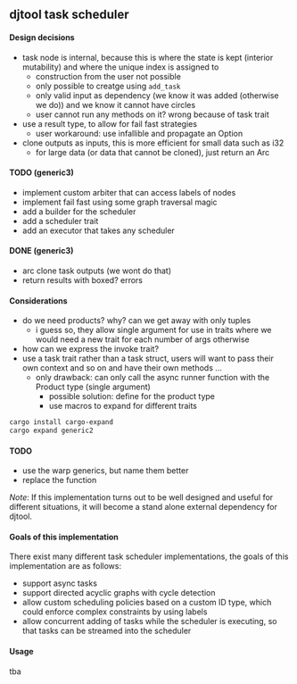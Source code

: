 ## djtool task scheduler

#### Design decisions
- task node is internal, because this is where the state is kept (interior mutability) and where the unique index is assigned to
  - construction from the user not possible
  - only possible to creatge using `add_task`
  - only valid input as dependency (we know it was added (otherwise we do)) and we know it cannot have circles
  - user cannot run any methods on it? wrong because of task trait
- use a result type, to allow for fail fast strategies
  - user workaround: use infallible and propagate an Option<O>
- clone outputs as inputs, this is more efficient for small data such as i32
  - for large data (or data that cannot be cloned), just return an Arc<O>

#### TODO (generic3)
- implement custom arbiter that can access labels of nodes
- implement fail fast using some graph traversal magic 
- add a builder for the scheduler
- add a scheduler trait
- add an executor that takes any scheduler

#### DONE (generic3)
- arc clone task outputs (we wont do that)
- return results with boxed? errors

#### Considerations
- do we need products? why? can we get away with only tuples
    - i guess so, they allow single argument for use in traits where we would need a new trait for each number of args otherwise
- how can we express the invoke trait?
- use a task trait rather than a task struct, users will want to pass their own context and so on and have their own methods ...
    - only drawback: can only call the async runner function with the Product type (single argument)
        - possible solution: define for the product type
        - use macros to expand for different traits

```bash
cargo install cargo-expand
cargo expand generic2
```

#### TODO
- use the warp generics, but name them better
- replace the function


_Note_: If this implementation turns out to be well designed and useful for different situations, it will become a stand alone external dependency for djtool.

#### Goals of this implementation

There exist many different task scheduler implementations, the goals of this implementation are as follows:

- support async tasks
- support directed acyclic graphs with cycle detection
- allow custom scheduling policies based on a custom ID type, which could enforce complex constraints by using labels
- allow concurrent adding of tasks while the scheduler is executing, so that tasks can be streamed into the scheduler

#### Usage

tba
